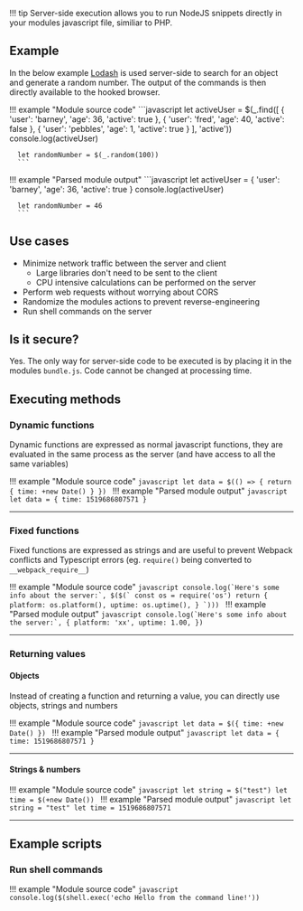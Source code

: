 !!! tip
    Server-side execution allows you to run NodeJS snippets directly in your modules javascript file, similiar to PHP.

## Example
In the below example [Lodash](https://lodash.com) is used server-side to search for an object and generate a random number. The output of the commands is then directly available to the hooked browser.

!!! example "Module source code"
      ```javascript
      let activeUser = $(_.find([
        { 'user': 'barney',  'age': 36, 'active': true },
        { 'user': 'fred',    'age': 40, 'active': false },
        { 'user': 'pebbles', 'age': 1,  'active': true }
      ], 'active'))
      console.log(activeUser)

      let randomNumber = $(_.random(100))
      ```
!!! example "Parsed module output"
      ```javascript
      let activeUser = { 'user': 'barney',  'age': 36, 'active': true }
      console.log(activeUser)

      let randomNumber = 46
      ```

## Use cases

- Minimize network traffic between the server and client
    - Large libraries don't need to be sent to the client
    - CPU intensive calculations can be performed on the server
- Perform web requests without worrying about CORS
- Randomize the modules actions to prevent reverse-engineering
- Run shell commands on the server

## Is it secure?
Yes. The only way for server-side code to be executed is by placing it in the modules `bundle.js`. Code cannot be changed at processing time.


## Executing methods


### Dynamic functions
Dynamic functions are expressed as normal javascript functions, they are evaluated in the same process as the server (and have access to all the same variables)

!!! example "Module source code"
      ```javascript
      let data = $(() => {
        return {
          time: +new Date()
        }
      })
      ```
!!! example "Parsed module output"
      ```javascript
      let data = {
        time: 1519686807571
      }
      ```

---

### Fixed functions
Fixed functions are expressed as strings and are useful to prevent Webpack conflicts and Typescript errors (eg. `require()` being converted to `__webpack_require__`)

!!! example "Module source code"
      ```javascript
      console.log(`Here's some info about the server:`, $($(`
        const os = require('os')
        return {
          platform: os.platform(),
          uptime: os.uptime(),
        }
      `)))
      ```
!!! example "Parsed module output"
      ```javascript
      console.log(`Here's some info about the server:`, {
        platform: 'xx',
        uptime: 1.00,
      })
      ```

---

### Returning values
#### Objects
Instead of creating a function and returning a value, you can directly use objects, strings and numbers

!!! example "Module source code"
      ```javascript
      let data = $({
        time: +new Date()
      })
      ```
!!! example "Parsed module output"
      ```javascript
      let data = {
        time: 1519686807571
      }
      ```

---

#### Strings & numbers

!!! example "Module source code"
      ```javascript
      let string = $("test")
      let time = $(+new Date())
      ```
!!! example "Parsed module output"
      ```javascript
      let string = "test"
      let time = 1519686807571
      ```

---

## Example scripts

### Run shell commands

!!! example "Module source code"
      ```javascript
      console.log($(shell.exec('echo Hello from the command line!'))
      ```